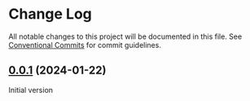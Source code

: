 # Change Log

All notable changes to this project will be documented in this file.
See [Conventional Commits](https://conventionalcommits.org) for commit guidelines.

## [0.0.1](https://github.com/stacks-network/stacks-test-tools) (2024-01-22)
Initial version 
